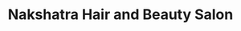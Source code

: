 ---
title: "Nakshatra Hair and Beauty Salon"
url: /bicholim-goa/nakshatra-hair-and-beauty-salon/
shop: Friseur
---